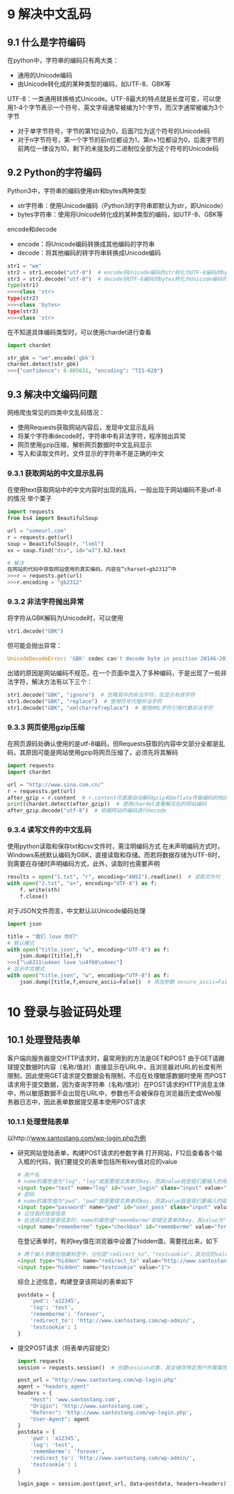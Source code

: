 # 9 解决中文乱码
## 9.1 什么是字符编码
在python中，字符串的编码只有两大类：
* 通用的Unicode编码
* 由Unicode转化成的某种类型的编码，如UTF-8、GBK等

UTF-8：一类通用转换格式Unicode。UTF-8最大的特点就是长度可变，可以使用1-4个字节表示一个符号，英文字母通常被编为1个字节，而汉字通常被编为3个字节
* 对于单字节符号，字节的第1位设为0，后面7位为这个符号的Unicode码
* 对于n字节符号，第一个字节的前n位都设为1，第n+1位都设为0，后面字节的前两位一律设为10，剩下的未提及的二进制位全部为这个符号的Unicode码
## 9.2 Python的字符编码
Python3中，字符串的编码使用str和bytes两种类型
* str字符串：使用Unicode编码（Python3的字符串即默认为str，即Unicode）
* bytes字符串：使用将Unicode转化成的某种类型的编码，如UTF-8、GBK等

encode和decode
* encode：将Unicode编码转换成其他编码的字符串
* decode：将其他编码的转字符串转换成Unicode编码
```python
str1 = "we"
str2 = str1.encode("utf-8")  # encode将Unicode编码的str转化为UTF-8编码的bytes
str3 = str2.decode("utf-8")  # decode将UTF-8编码的bytes转化为Unicode编码的str
type(str1)
>>><class 'str>
type(str2)
>>><class 'bytes>
type(str3)
>>><class 'str>
```
在不知道具体编码类型时，可以使用chardet进行查看
```python
import chardet

str_gbk = "we".encode('gbk')
chardet.detect(str_gbk)
>>>{"confidence": 0.805631, "encoding": "TIS-620"}
```
## 9.3 解决中文编码问题
网络爬虫常见的四类中文乱码情况：
* 使用Requests获取网站内容后，发现中文显示乱码
* 将某个字符串decode时，字符串中有非法字符，程序抛出异常
* 网页使用gzip压缩，解析网页数据时中文乱码显示
* 写入和读取文件时，文件显示的字符串不是正确的中文
### 9.3.1 获取网站的中文显示乱码
在使用text获取网站中的中文内容时出现的乱码，一般出现于网站编码不是utf-8的情况
举个栗子
```python
import requests
from bs4 import BeautifulSoup

url = "someurl.com"
r = requests.get(url)
soup = BeautifulSoup(r, "lxml")
xx = soup.find("div", id="w3").h2.text

# 解决
在网站的代码中获取网站使用的真实编码，内容在“charset=gb2312”中
>>>r = requests.get(url)
>>>r.encoding = "gb2312"
```
### 9.3.2 非法字符抛出异常
将字符从GBK解码为Unicode时，可以使用
```python
str1.decode("GBK")
```
但可能会抛出异常：
```python
UnicodeDecodeError: 'GBK' codec can't decode byte in position 20146-20147: illegal multibyte sequence
```
出错的原因是网站编码不规范，在一个页面中混入了多种编码，于是出现了一些非法字符，解决方法有以下三个：
```python
str1.decode("GBK", "ignore")  # 忽略其中的非法字符，仅显示有效字符
str1.decode("GBK", "replace")  # 使用符号代替非法字符
str1.decode("GBK", "xmlcharrefreplace")  # 使用XML字符引用代替非法字符
```
### 9.3.3 网页使用gzip压缩
在网页源码处确认使用的是utf-8编码，但Requests获取的内容中文部分全都是乱码，其原因可能是网站使用gzip将网页压缩了，必须先将其解码
```python
import requests
import chardet

url = "http://www.sina.com.cn/"
r = requessts.get(url)
after_gzip = r.content  # r.content可直接自动解码gzip和deflate传输编码的响应数据
print(chardet.detect(after_gzip))  # 使用chardet查看解压后的网站编码
after_gzip.decode("utf-8")  # 依据网站的编码进行decode
```
### 9.3.4 读写文件的中文乱码
使用python读取和保存txt和csv文件时，需注明编码方式
在未声明编码方式时，Windows系统默认编码为GBK，直接读取和存储。而若将数据存储为UTF-8时，则需要在存储时声明编码方式，此外，读取时也需要声明
```python
results = open("1.txt", "r", encoding="ANSI").readline()  # 读取文件时
with open("2.txt", "a+", encoding="UTF-8") as f:
	f. write(sth)
	f.close()
```
对于JSON文件而言，中文默认以Unicode编码处理
```python
import json

title = "我们 love 你们"
# 默认模式
with open("title.json", "w", encoding="UTF-8") as f:
	json.dump([title],f)
>>>["\u6211\u4eec love \u4f60\u4eec"]
# 显示中文模式
with open("title.json", "w", encoding="UTF-8") as f:
	json.dump([title,f,ensure_ascii=False])  # 添加参数 ensure_ascii=False
```



# 10 登录与验证码处理
## 10.1 处理登陆表单
客户端向服务器提交HTTP请求时，最常用到的方法是GET和POST
由于GET请踢球提交数据时内容（名称/值对）直接显示在URL中，且浏览器对URL的长度有所限制，因此使用GET请求提交数据会有限制，不应在处理敏感数据时使用
而POST请求用于提交数据，因为查询字符串（名称/值对）在POST请求的HTTP消息主体中，所以敏感数据不会出现在URL中，参数也不会被保存在浏览器历史或Web服务器日志中，因此表单数据提交基本使用POST请求
### 10.1.1 处理登陆表单
以http://www.santostang.com/wp-login.php为例
* 研究网站登陆表单，构建POST请求的参数字典
	打开网站，F12后查看各个输入框的代码，我们要提交的表单包括所有key值对应的value
	```python
	# 用户名
	# name的属性值为"log"，"log"就是要提交表单的key，而其value就是我们要输入的用户名
	<input type="text" name="log" id="user_login" class="input" value="" size="20">
	# 密码
	# name的属性值为"pwd"，"pwd"就是要提交表单的key，而其value就是我们要输入的密码
	<input type="password" name="pwd" id="user_pass" class="input" value="" size="20">
	# 记住我的登录信息
	# 在选择记住登录信息时，name的属性值"rememberme"即提交表单的key，其value为"forever"
	<input name="rememberme" type="checkbox" id="rememberme" value="forever">
	```
	在登记表单时，有的key值在浏览器中设置了hidden值，需要找出来，如下
	```python
	# 两个输入参数在隐藏标签中，分别是"redirect_to"、"testcookie"，其对应的value也需要包含在表单中
	<input type="hidden" name="redirect_to" value="http://www.santostang.com/wp-admin/">
	<input type="hidden" name="testcookie" value="1">
	```
	综合上述信息，构建登录该网站的表单如下
	```python
	postdata = {
		'pwd': 'a12345',
		'log': 'test',
		'rememberme': 'forever',
		'redirect_to': 'http://www.santostang.com/wp-admin/',
		'testcookie': 1
	}
	```
* 提交POST请求（将表单内容提交）
	```python
	import requests
	session = requests.session()  # 创建session对象，其会储存特定用户所需属性和配置信息
	
	post_url = "http://www.santostang.com/wp-login.php"
	agent = "headers_agent"
	headers = {
		"Host": 'www.santostang.com',
		"Origin": 'http://www.santostang.com',
		"Referer": 'http://www.santostang.com/wp-login.php',
		"User-Agent": agent
	}
	postdata = {
		'pwd': 'a12345',
		'log': 'test',
		'rememberme': 'forever',
		'redirect_to': 'http://www.santostang.com/wp-admin/',
		'testcookie': 1
	}
	
	login_page = session.post(post_url, data=postdata, headers=headers)  # 提交表单
	```